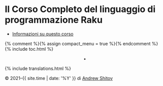 # Il Corso Completo del linguaggio di programmazione Raku

* [Informazioni su questo corso](/about-this-course)

{% comment %}{% assign compact_menu = true %}{% endcomment %}
{% include toc.html %}


<center>•</center>

{% include translations.html %}

© 2021–{{ site.time | date: '%Y' }} di <a href="https://andrewshitov.com/">Andrew Shitov</a>